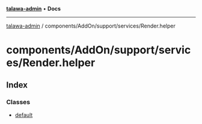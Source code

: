 [**talawa-admin**](../../../../../README.md) • **Docs**

***

[talawa-admin](../../../../../modules.md) / components/AddOn/support/services/Render.helper

# components/AddOn/support/services/Render.helper

## Index

### Classes

- [default](classes/default.md)
